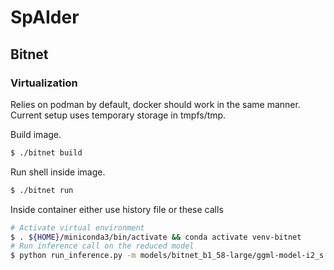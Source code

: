 # SpAIder

## Bitnet

### Virtualization

Relies on podman by default, docker should work in the same manner. Current setup uses temporary storage in tmpfs/tmp.

Build image.

```bash
$ ./bitnet build
```

Run shell inside image.

```bash
$ ./bitnet run
```

Inside container either use history file or these calls

```bash
# Activate virtual environment
$ . ${HOME}/miniconda3/bin/activate && conda activate venv-bitnet
# Run inference call on the reduced model
$ python run_inference.py -m models/bitnet_b1_58-large/ggml-model-i2_s.gguf -p "You are a helpful assistant"
```
